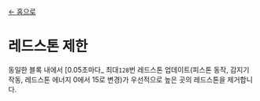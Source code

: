 [← 홈으로](../)
# 레드스톤 제한

동일한 블록 내에서 [0.05초마다_ 최대`128`번 레드스톤 업데이트(피스톤 동작, 감지기 작동, 레드스톤 에너지 0에서 15로 변경)가 우선적으로 높은 곳의 레드스톤을 제거합니다.
